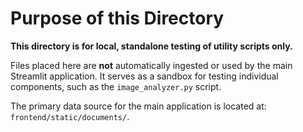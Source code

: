 # Purpose of this Directory

**This directory is for local, standalone testing of utility scripts only.**

Files placed here are **not** automatically ingested or used by the main Streamlit application. It serves as a sandbox for testing individual components, such as the `image_analyzer.py` script.

The primary data source for the main application is located at: `frontend/static/documents/`.